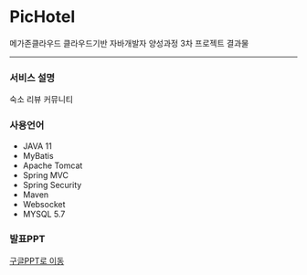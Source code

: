 # PicHotel
메가존클라우드 클라우드기반 자바개발자 양성과정 3차 프로젝트 결과물
<hr>

### 서비스 설명<br>
숙소 리뷰 커뮤니티<br>

### 사용언어
<ul>
  <li>JAVA 11</li>
  <li>MyBatis</li>
  <li>Apache Tomcat</li>
  <li>Spring MVC</li>
   <li>Spring Security</li>
  <li>Maven</li>
  <li>Websocket</li>
  <li>MYSQL 5.7</li>
</ul>

### 발표PPT
<a href="https://docs.google.com/presentation/d/1mQgNFeXBURNA9e6sBy7bVlvAA39sX9ka/edit?usp=sharing&ouid=111027105502862009493&rtpof=true&sd=true" target="_blank">구글PPT로 이동</a>
